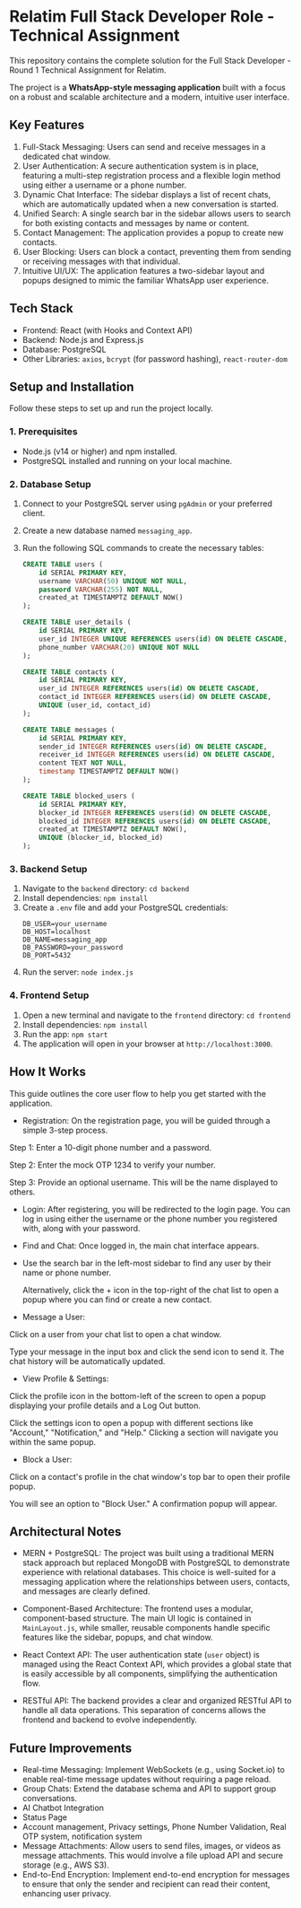 # Relatim Full Stack Developer Role - Technical Assignment

This repository contains the complete solution for the Full Stack Developer - Round 1 Technical Assignment for Relatim.

The project is a **WhatsApp-style messaging application** built with a focus on a robust and scalable architecture and a modern, intuitive user interface.

## Key Features

1. Full-Stack Messaging: Users can send and receive messages in a dedicated chat window.
2. User Authentication: A secure authentication system is in place, featuring a multi-step registration process and a flexible login method using either a username or a phone number.
3. Dynamic Chat Interface: The sidebar displays a list of recent chats, which are automatically updated when a new conversation is started.
4. Unified Search: A single search bar in the sidebar allows users to search for both existing contacts and messages by name or content.
5. Contact Management: The application provides a popup to create new contacts.
6. User Blocking: Users can block a contact, preventing them from sending or receiving messages with that individual.
7. Intuitive UI/UX: The application features a two-sidebar layout and popups designed to mimic the familiar WhatsApp user experience.

## Tech Stack

- Frontend: React (with Hooks and Context API)
- Backend: Node.js and Express.js
- Database: PostgreSQL
- Other Libraries: `axios`, `bcrypt` (for password hashing), `react-router-dom`

## Setup and Installation

Follow these steps to set up and run the project locally.

### 1. Prerequisites

-   Node.js (v14 or higher) and npm installed.
-   PostgreSQL installed and running on your local machine.

### 2. Database Setup

1.  Connect to your PostgreSQL server using `pgAdmin` or your preferred client.
2.  Create a new database named `messaging_app`.
3.  Run the following SQL commands to create the necessary tables:

    ```sql
    CREATE TABLE users (
        id SERIAL PRIMARY KEY,
        username VARCHAR(50) UNIQUE NOT NULL,
        password VARCHAR(255) NOT NULL,
        created_at TIMESTAMPTZ DEFAULT NOW()
    );

    CREATE TABLE user_details (
        id SERIAL PRIMARY KEY,
        user_id INTEGER UNIQUE REFERENCES users(id) ON DELETE CASCADE,
        phone_number VARCHAR(20) UNIQUE NOT NULL
    );

    CREATE TABLE contacts (
        id SERIAL PRIMARY KEY,
        user_id INTEGER REFERENCES users(id) ON DELETE CASCADE,
        contact_id INTEGER REFERENCES users(id) ON DELETE CASCADE,
        UNIQUE (user_id, contact_id)
    );

    CREATE TABLE messages (
        id SERIAL PRIMARY KEY,
        sender_id INTEGER REFERENCES users(id) ON DELETE CASCADE,
        receiver_id INTEGER REFERENCES users(id) ON DELETE CASCADE,
        content TEXT NOT NULL,
        timestamp TIMESTAMPTZ DEFAULT NOW()
    );

    CREATE TABLE blocked_users (
        id SERIAL PRIMARY KEY,
        blocker_id INTEGER REFERENCES users(id) ON DELETE CASCADE,
        blocked_id INTEGER REFERENCES users(id) ON DELETE CASCADE,
        created_at TIMESTAMPTZ DEFAULT NOW(),
        UNIQUE (blocker_id, blocked_id)
    );
    ```

### 3. Backend Setup

1.  Navigate to the `backend` directory: `cd backend`
2.  Install dependencies: `npm install`
3.  Create a `.env` file and add your PostgreSQL credentials:
    ```
    DB_USER=your_username
    DB_HOST=localhost
    DB_NAME=messaging_app
    DB_PASSWORD=your_password
    DB_PORT=5432
    ```
4.  Run the server: `node index.js`

### 4. Frontend Setup

1.  Open a new terminal and navigate to the `frontend` directory: `cd frontend`
2.  Install dependencies: `npm install`
3.  Run the app: `npm start`
4.  The application will open in your browser at `http://localhost:3000`.


## How It Works

This guide outlines the core user flow to help you get started with the application.

- Registration: On the registration page, you will be guided through a simple 3-step process.

Step 1: Enter a 10-digit phone number and a password.

Step 2: Enter the mock OTP 1234 to verify your number.

Step 3: Provide an optional username. This will be the name displayed to others.

- Login: After registering, you will be redirected to the login page. You can log in using either the username or the phone number you registered with, along with your password.

- Find and Chat: Once logged in, the main chat interface appears.

- Use the search bar in the left-most sidebar to find any user by their name or phone number.

  Alternatively, click the + icon in the top-right of the chat list to open a popup where you can find or create a new contact.

- Message a User:

Click on a user from your chat list to open a chat window.

Type your message in the input box and click the send icon to send it. The chat history will be automatically updated.

- View Profile & Settings:

Click the profile icon in the bottom-left of the screen to open a popup displaying your profile details and a Log Out button.

Click the settings icon to open a popup with different sections like "Account," "Notification," and "Help." Clicking a section will navigate you within the same popup.

- Block a User:

Click on a contact's profile in the chat window's top bar to open their profile popup.

You will see an option to "Block User." A confirmation popup will appear.

## Architectural Notes

- MERN + PostgreSQL: The project was built using a traditional MERN stack approach but replaced MongoDB with PostgreSQL to demonstrate experience with relational databases. This choice is well-suited for a messaging application where the relationships between users, contacts, and messages are clearly defined.

- Component-Based Architecture: The frontend uses a modular, component-based structure. The main UI logic is contained in `MainLayout.js`, while smaller, reusable components handle specific features like the sidebar, popups, and chat window.

- React Context API: The user authentication state (`user` object) is managed using the React Context API, which provides a global state that is easily accessible by all components, simplifying the authentication flow.

- RESTful API: The backend provides a clear and organized RESTful API to handle all data operations. This separation of concerns allows the frontend and backend to evolve independently.

## Future Improvements

- Real-time Messaging: Implement WebSockets (e.g., using Socket.io) to enable real-time message updates without requiring a page reload.
- Group Chats: Extend the database schema and API to support group conversations.
- AI Chatbot Integration
- Status Page 
- Account management, Privacy settings, Phone Number Validation, Real OTP system, notification system
- Message Attachments: Allow users to send files, images, or videos as message attachments. This would involve a file upload API and secure storage (e.g., AWS S3).
- End-to-End Encryption: Implement end-to-end encryption for messages to ensure that only the sender and recipient can read their content, enhancing user privacy.
